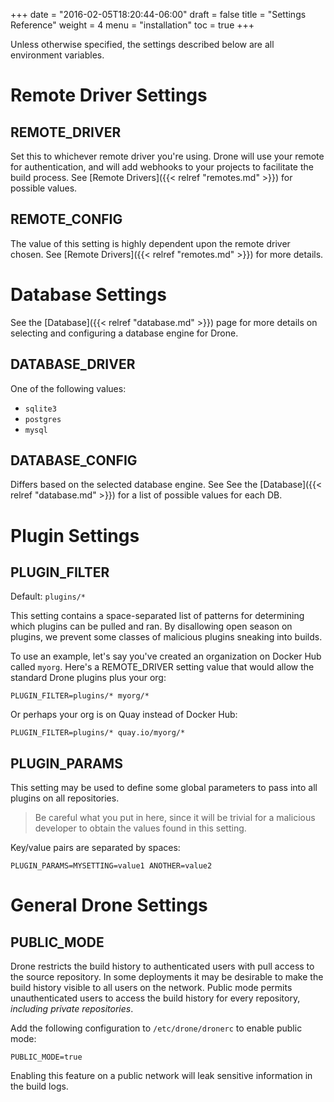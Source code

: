 +++
date = "2016-02-05T18:20:44-06:00"
draft = false
title = "Settings Reference"
weight = 4
menu = "installation"
toc = true
+++

Unless otherwise specified, the settings described below are all environment variables.

# Remote Driver Settings

## REMOTE_DRIVER

Set this to whichever remote driver you're using. Drone will use your remote for authentication, and will add webhooks to your projects to facilitate the build process. See [Remote Drivers]({{< relref "remotes.md" >}}) for possible values.

## REMOTE_CONFIG

The value of this setting is highly dependent upon the remote driver chosen. See [Remote Drivers]({{< relref "remotes.md" >}}) for more details.

# Database Settings

See the [Database]({{< relref "database.md" >}}) page for more details on selecting and configuring a database engine for Drone.

## DATABASE_DRIVER

One of the following values:

* `sqlite3`
* `postgres`
* `mysql`

## DATABASE_CONFIG

Differs based on the selected database engine. See See the [Database]({{< relref "database.md" >}}) for a list of possible values for each DB.

# Plugin Settings

## PLUGIN_FILTER

Default: `plugins/*`

This setting contains a space-separated list of patterns for determining which plugins can be pulled and ran. By disallowing open season on plugins, we prevent some classes of malicious plugins sneaking into builds.

To use an example, let's say you've created an organization on Docker
Hub called `myorg`. Here's a REMOTE_DRIVER setting value that would allow the standard Drone plugins plus your org:

```
PLUGIN_FILTER=plugins/* myorg/*
```

Or perhaps your org is on Quay instead of Docker Hub:

```
PLUGIN_FILTER=plugins/* quay.io/myorg/*
```

## PLUGIN_PARAMS

This setting may be used to define some global parameters to pass into all plugins on all repositories. 

> Be careful what you put in here, since it will be trivial for a malicious developer to obtain the values found in this setting.

Key/value pairs are separated by spaces:

```
PLUGIN_PARAMS=MYSETTING=value1 ANOTHER=value2
```

# General Drone Settings

## PUBLIC_MODE

Drone restricts the build history to authenticated users with pull access to the source repository. In some deployments it may be desirable to make the build history visible to all users on the network. Public mode permits unauthenticated users to access the build history for every repository, _including private repositories_.

Add the following configuration to `/etc/drone/dronerc` to enable public mode:

```
PUBLIC_MODE=true
```

Enabling this feature on a public network will leak sensitive information in the build logs.

